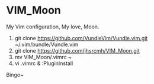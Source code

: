 VIM_Moon
========

My Vim configuration, My love, Moon.

1. git clone https://github.com/VundleVim/Vundle.vim.git ~/.vim/bundle/Vundle.vim
2. git clone https://github.com/jhsrcmh/VIM_Moon.git
3. mv VIM_Moon/.vimrc ~
4. vi .vimrc & :PluginInstall

Bingo~
